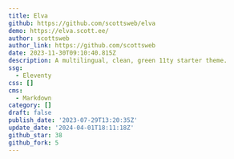 ```yaml
---
title: Elva
github: https://github.com/scottsweb/elva
demo: https://elva.scott.ee/
author: scottsweb
author_link: https://github.com/scottsweb
date: 2023-11-30T09:10:40.815Z
description: A multilingual, clean, green 11ty starter theme.
ssg:
  - Eleventy
css: []
cms:
  - Markdown
category: []
draft: false
publish_date: '2023-07-29T13:20:35Z'
update_date: '2024-04-01T18:11:18Z'
github_star: 38
github_fork: 5
---
```

